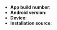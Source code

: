 <!--
Thanks for asking a question or wanting to report an issue you've found.
Please delete this text and fill in the template below.
If unsure about something, just do as best as you're able.

Make sure to read http://owntracks.org/booklet/features/android/ for a list
of known issues and restrictions before posting. Thank you.
-->

* **App build number**: <!-- See Preferences, Information, Version -->
* **Android version**: <!-- See Device Preferences, System, About Phone, Android Version -->
* **Device**: <!-- Manufacturer and Device name -->
* **Installation source**: <!-- Did you install from Google Play, F-Droid, or manually from the APK? -->
